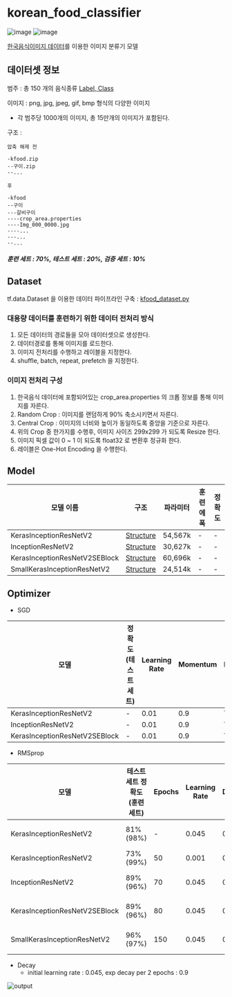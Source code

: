 # korean_food_classifier


![image](https://user-images.githubusercontent.com/33340741/152799667-1145bd0c-23b9-4461-9248-379079d8f119.png)
![image](https://user-images.githubusercontent.com/33340741/152803530-02949121-2f13-4ecc-9d0a-7565a6e975e1.png)

[한국음식이미지 데이터](https://aihub.or.kr/aidata/13594)를 이용한 이미지 분류기 모델

## 데이터셋 정보
범주 : 총 150 개의 음식종류 [Label, Class](https://github.com/kimhwijin/korean_food_classifier/blob/master/class_to_label.txt) 

이미지 : png, jpg, jpeg, gif, bmp 형식의 다양한 이미지
- 각 범주당 1000개의 이미지, 총 15만개의 이미지가 포함된다.

구조 :

```
압축 해제 전

-kfood.zip
--구이.zip
--...

후

-kfood
--구이
---갈비구이
----crop_area.properties
----Img_000_0000.jpg
----...
---...
--...

```
##### 훈련 세트 : 70%, 테스트 세트 : 20%, 검증 세트 : 10%

## Dataset

tf.data.Dataset 을 이용한 데이터 파이프라인 구축 : [kfood_dataset.py](https://github.com/kimhwijin/korean_food_classifier/blob/master/kfood_dataset.py)

### 대용량 데이터를 훈련하기 위한 데이터 전처리 방식
1. 모든 데이터의 경로들을 모아 데이터셋으로 생성한다.
2. 데이터경로를 통해 이미지를 로드한다.
3. 이미지 전처리를 수행하고 레이블을 지정한다.
4. shuffle, batch, repeat, prefetch 을 지정한다.

### 이미지 전처리 구성
1. 한국음식 데이터에 포함되어있는 crop_area.properties 의 크롭 정보를 통해 이미지를 자른다.
2. Random Crop : 이미지를 랜덤하게 90% 축소시키면서 자른다.
3. Central Crop : 이미지의 너비와 높이가 동일하도록 중앙을 기준으로 자른다.
4. 위의 Crop 중 한가지를 수행후, 이미지 사이즈 299x299 가 되도록 Resize 한다.
5. 이미지 픽셀 값이 0 ~ 1 이 되도록 float32 로 변환후 정규화 한다.
6. 레이블은 One-Hot Encoding 을 수행한다.


## Model

|모델 이름|구조|파라미터|훈련 에폭|정확도|
|---|---|---|---|---|
|KerasInceptionResNetV2|[Structure](https://github.com/kimhwijin/korean_food_classifier/blob/master/application/keras_inception_resnet_v2.py)|54,567k|-|-|
|InceptionResNetV2|[Structure](https://github.com/kimhwijin/korean_food_classifier/blob/master/application/inception_resnet_v2.py)|30,627k|-|-|
|KerasInceptionResNetV2SEBlock|[Structure](https://github.com/kimhwijin/korean_food_classifier/blob/master/application/keras_inception_resnet_v2_se.py)|60,696k|-|-|
|SmallKerasInceptionResNetV2|[Structure](https://github.com/kimhwijin/korean_food_classifier/blob/master/application/small_keras_inception_resnet_v2.py)|24,514k|-|-|

## Optimizer

- SGD


|모델|정확도(테스트 세트)|Learning Rate|Momentum|Nesterov|Learning Rate Decay|
|---|---|---|---|---|---|
|KerasInceptionResNetV2|-|0.01|0.9|True|0.001(linear)|
|InceptionResNetV2|-|0.01|0.9|True|0.001(linear)|
|KerasInceptionResNetV2SEBlock|-|0.01|0.9|True|0.001(linear)|

- RMSprop


|모델|테스트세트 정확도(훈련 세트)|Epochs|Learning Rate|Decay(rho)|Momentum|Epsilon|Learning Rate Decay|
|---|---|---|---|---|---|---|---|
|KerasInceptionResNetV2|81%(98%)|-|0.045|0.9|0.0|1.0|0.94(exp, per 2 epochs)|
|KerasInceptionResNetV2|73%(99%)|50|0.001|0.9|0.9|1.0|-|
|InceptionResNetV2|89%(96%)|70|0.045|0.9|0.0|1.0|0.94(exp, per 2 epochs)|
|KerasInceptionResNetV2SEBlock|89%(96%)|80|0.045|0.9|0.0|1.0|0.94(exp, per 2 epochs)|
|SmallKerasInceptionResNetV2|96%(97%)|150|0.045|0.9|0.0|1.0|0.94(exp, per 2 epochs)|

- Decay
  - initial learning rate : 0.045, exp decay per 2 epochs : 0.9

![output](https://user-images.githubusercontent.com/33340741/153397885-8706b1a8-6bc7-4dc3-9b90-f351e70f77d0.png)
